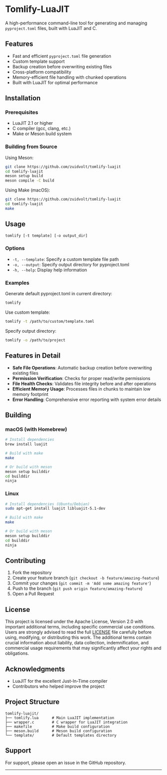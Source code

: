 # Tomlify-LuaJIT

A high-performance command-line tool for generating and managing `pyproject.toml` files, built with LuaJIT and C.

## Features

- Fast and efficient `pyproject.toml` file generation
- Custom template support
- Backup creation before overwriting existing files
- Cross-platform compatibility
- Memory-efficient file handling with chunked operations
- Built with LuaJIT for optimal performance

## Installation

### Prerequisites

- LuaJIT 2.1 or higher
- C compiler (gcc, clang, etc.)
- Make or Meson build system

### Building from Source


Using Meson:
```bash
git clone https://github.com/zuidvolt/tomlify-luajit
cd tomlify-luajit
meson setup build
meson compile -C build
```

Using Make (macOS):
```bash
git clone https://github.com/zuidvolt/tomlify-luajit
cd tomlify-luajit
make
```

## Usage

```bash
tomlify [-t template] [-o output_dir]
```

### Options

- `-t, --template`: Specify a custom template file path
- `-o, --output`: Specify output directory for pyproject.toml
- `-h, --help`: Display help information

### Examples

Generate default pyproject.toml in current directory:
```bash
tomlify
```

Use custom template:
```bash
tomlify -t /path/to/custom/template.toml
```

Specify output directory:
```bash
tomlify -o /path/to/project
```

## Features in Detail

- **Safe File Operations**: Automatic backup creation before overwriting existing files
- **Permission Verification**: Checks for proper read/write permissions
- **File Health Checks**: Validates file integrity before and after operations
- **Efficient Memory Usage**: Processes files in chunks to maintain low memory footprint
- **Error Handling**: Comprehensive error reporting with system error details

## Building

### macOS (with Homebrew)

```bash
# Install dependencies
brew install luajit

# Build with make
make

# Or build with meson
meson setup builddir
cd builddir
ninja
```

### Linux

```bash
# Install dependencies (Ubuntu/Debian)
sudo apt-get install luajit libluajit-5.1-dev

# Build with make
make

# Or build with meson
meson setup builddir
cd builddir
ninja
```

## Contributing

1. Fork the repository
2. Create your feature branch (`git checkout -b feature/amazing-feature`)
3. Commit your changes (`git commit -m 'Add some amazing feature'`)
4. Push to the branch (`git push origin feature/amazing-feature`)
5. Open a Pull Request

## License

This project is licensed under the Apache License, Version 2.0 with important additional terms, including specific commercial use conditions. Users are strongly advised to read the full [LICENSE](LICENSE) file carefully before using, modifying, or distributing this work. The additional terms contain crucial information about liability, data collection, indemnification, and commercial usage requirements that may significantly affect your rights and obligations.

## Acknowledgments

- LuaJIT for the excellent Just-In-Time compiler
- Contributors who helped improve the project

## Project Structure

```
tomlify-luajit/
├── tomlify.lua      # Main LuaJIT implementation
├── wrapper.c        # C wrapper for LuaJIT integration
├── makefile         # Make build configuration
├── meson.build      # Meson build configuration
└── template/        # Default templates directory
```


## Support

For support, please open an issue in the GitHub repository.

---
